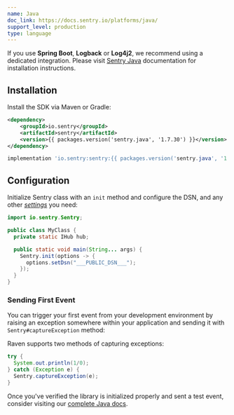 ```yaml
---
name: Java
doc_link: https://docs.sentry.io/platforms/java/
support_level: production
type: language
---
```


<Alert level="info">
    If you use <strong>Spring Boot</strong>, <strong>Logback</strong> or <strong>Log4j2</strong>, we recommend using a dedicated integration. Please visit <a href={"/platforms/java/"}>Sentry Java</a> documentation for installation instructions.
</Alert>

## Installation

Install the SDK via Maven or Gradle:

```xml {tabTitle:Maven}
<dependency>
    <groupId>io.sentry</groupId>
    <artifactId>sentry</artifactId>
    <version>{{ packages.version('sentry.java', '1.7.30') }}</version>
</dependency>
```

```groovy {tabTitle:Gradle}
implementation 'io.sentry:sentry:{{ packages.version('sentry.java', '1.7.30') }}'
```

## Configuration

Initialize Sentry class with an `init` method and configure the DSN, and any other [_settings_](/platforms/java/configuration/#options) you need:

```java
import io.sentry.Sentry;

public class MyClass {
  private static IHub hub;

  public static void main(String... args) {
    Sentry.init(options -> {
      options.setDsn("___PUBLIC_DSN___");
    });
  }
}
```

### Sending First Event

You can trigger your first event from your development environment by raising an exception somewhere within your application and sending it with `Sentry#captureException` method:

Raven supports two methods of capturing exceptions:

```java
try {
  System.out.println(1/0);
} catch (Exception e) {
  Sentry.captureException(e);
}
```

Once you've verified the library is initialized properly and sent a test event, consider visiting our [complete Java docs](https://docs.sentry.io/platforms/java/).
